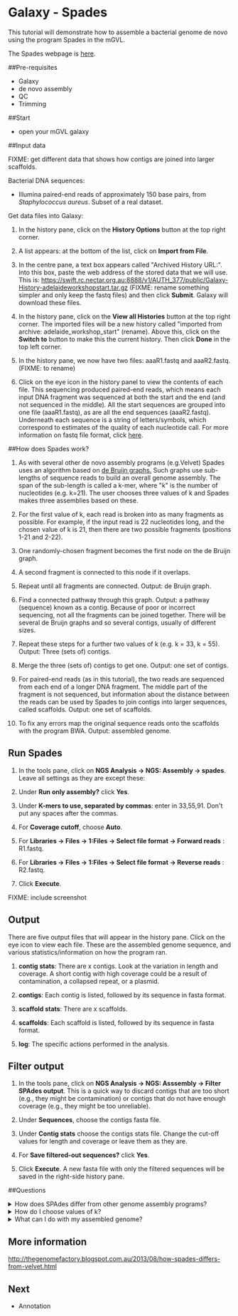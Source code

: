 # Galaxy - Spades

This tutorial will demonstrate how to assemble a bacterial genome de novo using the program Spades in the mGVL.

The Spades webpage is [here](http://bioinf.spbau.ru/spades).

##Pre-requisites

- Galaxy
- de novo assembly
- QC
- Trimming

##Start

- open your mGVL galaxy

##Input data

FIXME: get different data that shows how contigs are joined into larger scaffolds.

Bacterial DNA sequences:

- Illumina paired-end reads of approximately 150 base pairs, from *Staphylococcus aureus*. Subset of a real dataset.

Get data files into Galaxy:

1.  In the history pane, click on the **History Options** button at the top right corner.

2. A list appears: at the bottom of the list, click on **Import from File**.

3. In the centre pane, a text box appears called "Archived History URL:". Into this box, paste the web address of the stored data that we will use. This is: https://swift.rc.nectar.org.au:8888/v1/AUTH_377/public/Galaxy-History-adelaideworkshopstart.tar.gz  (FIXME: rename something simpler and only keep the fastq files) and then click **Submit**. Galaxy will download these files.

4. In the history pane, click on the **View all Histories** button at the top right corner. The imported files will be a new history called "imported from archive: adelaide_workshop_start" (rename). Above this, click on the **Switch to** button to make this the current history. Then click **Done** in the top left corner.

5. In the history pane, we now have two files: aaaR1.fastq and aaaR2.fastq. (FIXME: to rename)

6. Click on the eye icon in the history panel to view the contents of each file. This sequencing produced paired-end reads, which means each input DNA fragment was sequenced at both the start and the end (and not sequenced in the middle). All the start sequences are grouped into one file (aaaR1.fastq), as are all the end sequences (aaaR2.fastq). Underneath each sequence is a string of letters/symbols, which correspond to estimates of the quality of each nucleotide call. For more information on fastq file format, click [here](https://en.wikipedia.org/wiki/FASTQ_format).

##How does Spades work?

1. As with several other de novo assembly programs (e.g.Velvet) Spades uses an algorithm based on [de Bruijn graphs.](http://www.nature.com/nbt/journal/v29/n11/full/nbt.2023.html) Such graphs use sub-lengths of sequence reads to build an overall genome assembly. The span of the sub-length is called a k-mer, where "k" is the number of nucleotides (e.g. k=21). The user chooses three values of k and Spades makes three assemblies based on these.

2. For the first value of k, each read is broken into as many fragments as possible. For example, if the input read is 22 nucleotides long, and the chosen value of k is 21, then there are two possible fragments (positions 1-21 and 2-22).

3. One randomly-chosen fragment becomes the first node on the de Bruijn graph.

4. A second fragment is connected to this node if it overlaps.

5. Repeat until all fragments are connected. Output: de Bruijn graph.

6. Find a connected pathway through this graph. Output: a pathway (sequence) known as a contig. Because of poor or incorrect sequencing, not all the fragments can be joined together. There will be several de Bruijn graphs and so several contigs, usually of different sizes.

7. Repeat these steps for a further two values of k (e.g. k = 33, k = 55). Output: Three (sets of) contigs.

8. Merge the three (sets of) contigs to get one. Output: one set of contigs.

9. For paired-end reads (as in this tutorial), the two reads are sequenced from each end of a longer DNA fragment. The middle part of the fragment is not sequenced, but information about the distance between the reads can be used by Spades to join contigs into larger sequences, called scaffolds. Output: one set of scaffolds.

10. To fix any errors map the original sequence reads onto the scaffolds with the program BWA. Output: assembled genome.

## Run Spades

1. In the tools pane, click on **NGS Analysis -> NGS: Assembly -> spades**. Leave all settings as they are except these:

2. Under **Run only assembly?** click **Yes**.

3. Under **K-mers to use, separated by commas**: enter in 33,55,91. Don't put any spaces after the commas.

4. For **Coverage cutoff**, choose **Auto**.

5. For **Libraries -> Files -> 1:Files -> Select file format -> Forward reads** : R1.fastq.

6. For **Libraries -> Files -> 1:Files -> Select file format -> Reverse reads** : R2.fastq.

7. Click **Execute**.

FIXME: include screenshot

## Output

There are five output files that will appear in the history pane. Click on the eye icon to view each file. These are the assembled genome sequence, and various statistics/information on how the program ran.

1. **contig stats**: There are x contigs. Look at the variation in length and coverage. A short contig with high coverage could be a result of contamination, a collapsed repeat, or a plasmid.

2. **contigs**: Each contig is listed, followed by its sequence in fasta format.

3. **scaffold stats**: There are x scaffolds.

4. **scaffolds**: Each scaffold is listed, followed by its sequence in fasta format.

5. **log**: The specific actions performed in the analysis.

## Filter output

1. In the tools pane, click on **NGS Analysis -> NGS: Asssembly -> Filter SPAdes output**. This is a quick way to discard contigs that are too short (e.g., they might be contamination) or contigs that do not have enough coverage (e.g., they might be too unreliable).

2. Under **Sequences**, choose the contigs fasta file.

3. Under **Contig stats** choose the contigs stats file. Change the cut-off values for length and coverage or leave them as they are.

4. For **Save filtered-out sequences?** click **Yes**.

5. Click **Execute**. A new fasta file with only the filtered sequences will be saved in the right-side history pane.

##Questions

<details> <summary>
How does SPAdes differ from other genome assembly programs?</summary>
It uses multiple values of k in de Bruijn graphs. Larger fragment sizes will more accurately position sections of duplicated DNA (repeats), but these larger fragments will only overlap well in densely-sequenced (high-coverage) areas of the genome. Because bacterial genomes may have low-coverage regions, using smaller fragments can increase the potential for overlaps (joins) in these low-coverage regions. Using a range of fragment sizes will therefore get the benefit from both approaches.</details>

<details> <summary>
How do I choose values of k?  </summary>
The k values need to be odd numbers, and shorter than the read lengths.  A good strategy could be to choose some that are small, medium and large. e.g. if the read is 150 nucleotides, k values could be 33, 55, 91. There is no absolute rule; rather, the aim is to get a good spread of k values across the read length. </details>

<details> <summary>
What can I do with my assembled genome?</summary>
This tutorial used a subset of a real dataset, so is not a complete genome (is it?). You could re-try it with short reads from a whole genome, at NCBI SRA. You can [annotate](../annotation_viz/annotation_viz.md) (describe) the genomic features such as genes or [compare](../mauve/mauve.md) it to other genomes to see variation in structure.  </details>

## More information

http://thegenomefactory.blogspot.com.au/2013/08/how-spades-differs-from-velvet.html

## Next
- Annotation
